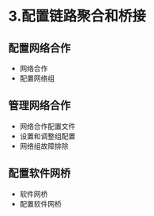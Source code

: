# 3.配置链路聚合和桥接

## 配置网络合作

* 网络合作
* 配置网络组

## 管理网络合作

* 网络合作配置文件
* 设置和调整组配置
* 网络组故障排除

## 配置软件网桥

* 软件网桥
* 配置软件网桥